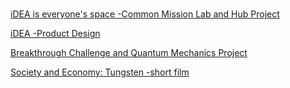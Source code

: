 #

[iDEA is everyone's space -Common Mission Lab and Hub Project](https://coda.io/@mr-maclowelll/idea/env-design-9)

[iDEA  -Product Design](https://www.behance.net/gallery/214132493/iDEA-Everyones-Hub)

[Breakthrough Challenge and Quantum Mechanics Project](https://drive.google.com/drive/folders/15WUvs2NXDPKtKIxn0zOBRT2W5aGzXHvo?usp=sharing)

[Society and Economy: Tungsten -short film](https://docs.google.com/document/d/1hAdoAENF4OfJOwzpbgxsPTkBGXqGXUjtssEn6eicpUk/edit?usp=sharing)
